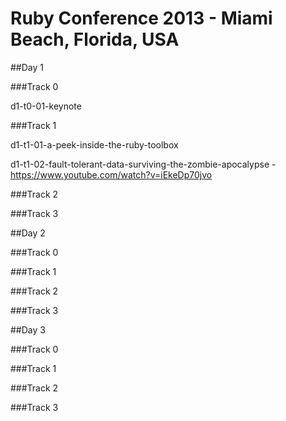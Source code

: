 # Ruby Conference 2013 - Miami Beach, Florida, USA

##Day 1

###Track 0

  d1-t0-01-keynote

###Track 1

  d1-t1-01-a-peek-inside-the-ruby-toolbox

  d1-t1-02-fault-tolerant-data-surviving-the-zombie-apocalypse -
  https://www.youtube.com/watch?v=iEkeDp70jvo

###Track 2

###Track 3

##Day 2

###Track 0

###Track 1

###Track 2

###Track 3

##Day 3

###Track 0

###Track 1

###Track 2

###Track 3
